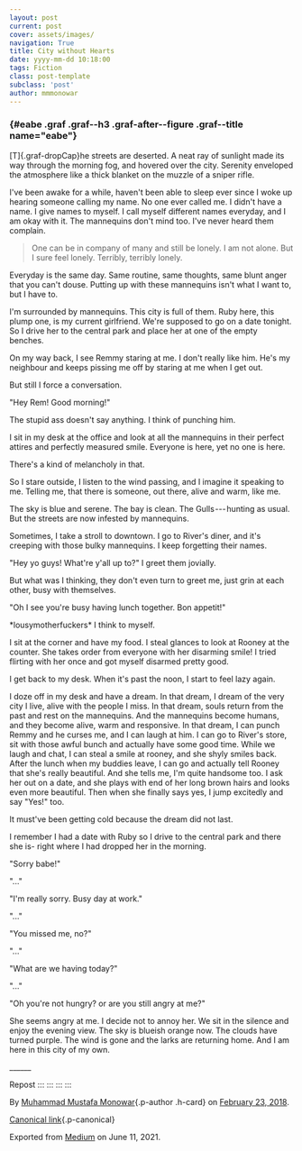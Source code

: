 ```yaml
---
layout: post
current: post
cover: assets/images/
navigation: True
title: City without Hearts
date: yyyy-mm-dd 10:18:00
tags: Fiction
class: post-template
subclass: 'post'
author: mmmonowar
---
```


###  {#eabe .graf .graf--h3 .graf-after--figure .graf--title name="eabe"}

[T]{.graf-dropCap}he streets are deserted. A neat ray of sunlight made
its way through the morning fog, and hovered over the city. Serenity
enveloped the atmosphere like a thick blanket on the muzzle of a sniper
rifle.

I've been awake for a while, haven't been able to sleep ever since I
woke up hearing someone calling my name. No one ever called me. I didn't
have a name. I give names to myself. I call myself different names
everyday, and I am okay with it. The mannequins don't mind too. I've
never heard them complain.

> One can be in company of many and still be lonely. I am not alone. But
> I sure feel lonely. Terribly, terribly lonely.

Everyday is the same day. Same routine, same thoughts, same blunt anger
that you can't douse. Putting up with these mannequins isn't what I want
to, but I have to.

I'm surrounded by mannequins. This city is full of them. Ruby here, this
plump one, is my current girlfriend. We're supposed to go on a date
tonight. So I drive her to the central park and place her at one of the
empty benches.

On my way back, I see Remmy staring at me. I don't really like him. He's
my neighbour and keeps pissing me off by staring at me when I get out.

But still I force a conversation.

"Hey Rem! Good morning!"

The stupid ass doesn't say anything. I think of punching him.

I sit in my desk at the office and look at all the mannequins in their
perfect attires and perfectly measured smile. Everyone is here, yet no
one is here.

There's a kind of melancholy in that.

So I stare outside, I listen to the wind passing, and I imagine it
speaking to me. Telling me, that there is someone, out there, alive and
warm, like me.

The sky is blue and serene. The bay is clean. The Gulls --- hunting as
usual. But the streets are now infested by mannequins.

Sometimes, I take a stroll to downtown. I go to River's diner, and it's
creeping with those bulky mannequins. I keep forgetting their names.

"Hey yo guys! What're y'all up to?" I greet them jovially.

But what was I thinking, they don't even turn to greet me, just grin at
each other, busy with themselves.

"Oh I see you're busy having lunch together. Bon appetit!"

\*lousymotherfuckers\* I think to myself.

I sit at the corner and have my food. I steal glances to look at Rooney
at the counter. She takes order from everyone with her disarming smile!
I tried flirting with her once and got myself disarmed pretty good.

I get back to my desk. When it's past the noon, I start to feel lazy
again.

I doze off in my desk and have a dream. In that dream, I dream of the
very city I live, alive with the people I miss. In that dream, souls
return from the past and rest on the mannequins. And the mannequins
become humans, and they become alive, warm and responsive. In that
dream, I can punch Remmy and he curses me, and I can laugh at him. I can
go to River's store, sit with those awful bunch and actually have some
good time. While we laugh and chat, I can steal a smile at rooney, and
she shyly smiles back. After the lunch when my buddies leave, I can go
and actually tell Rooney that she's really beautiful. And she tells me,
I'm quite handsome too. I ask her out on a date, and she plays with end
of her long brown hairs and looks even more beautiful. Then when she
finally says yes, I jump excitedly and say "Yes!" too.

It must've been getting cold because the dream did not last.

I remember I had a date with Ruby so I drive to the central park and
there she is- right where I had dropped her in the morning.

"Sorry babe!"

"..."

"I'm really sorry. Busy day at work."

"..."

"You missed me, no?"

"..."

"What are we having today?"

"..."

"Oh you're not hungry? or are you still angry at me?"

She seems angry at me. I decide not to annoy her. We sit in the silence
and enjoy the evening view. The sky is blueish orange now. The clouds
have turned purple. The wind is gone and the larks are returning home.
And I am here in this city of my own.

\_\_\_\_\_\_

Repost
:::
:::
:::
:::

By [Muhammad Mustafa Monowar](https://medium.com/@mmmonowar){.p-author
.h-card} on [February 23, 2018](https://medium.com/p/f1e1203c6a65).

[Canonical
link](https://medium.com/@mmmonowar/city-without-hearts-f1e1203c6a65){.p-canonical}

Exported from [Medium](https://medium.com) on June 11, 2021.
